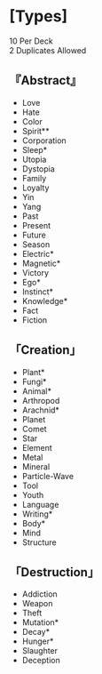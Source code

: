 # [Types]  
10 Per Deck  
2 Duplicates Allowed  

## 『Abstract』
- Love
- Hate
- Color
- Spirit**
- Corporation
- Sleep*
- Utopia
- Dystopia
- Family
- Loyalty
- Yin
- Yang
- Past
- Present
- Future
- Season
- Electric*
- Magnetic*
- Victory
- Ego*
- Instinct*
- Knowledge*
- Fact
- Fiction
## 「Creation」
- Plant*
- Fungi*
- Animal*
- Arthropod
- Arachnid*
- Planet
- Comet
- Star
- Element
- Metal
- Mineral
- Particle-Wave
- Tool
- Youth
- Language
- Writing*
- Body*
- Mind
- Structure
## 「Destruction」
- Addiction
- Weapon
- Theft
- Mutation*
- Decay*
- Hunger*
- Slaughter
- Deception
